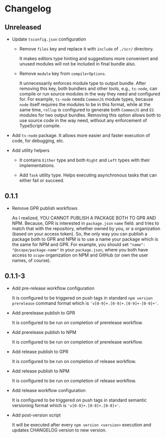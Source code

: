 # Changelog

## Unreleased

- Update `tsconfig.json` configuration

  - Remove `files` key and replace it with `include` of `./scr/` directory.

    It makes editors type hinting and suggestions more convenient and unused modules will not be included in final bundle also.

  - Remove `module` key from `compilerOptions`.

    It unnecessarily enforces module type to output bundle. After removing this key, both bundlers and other tools, e.g., `ts-node`, can compile or run source modules in the way they need and configured for. For example, `ts-node` needs `CommonJS` module types, because `node` itself requires the modules to be in this format, while at the same time, `rollup` is configured to generate both `CommonJS` and `ES` modules for two output bundles. Removing this option allows both to use source code in the way need, without any enforcement of TypeScript compile.

- Add `ts-node` package. It allows more easier and faster execution of code, for debugging, etc.

- Add utility helpers

  - It contains `Either` type and both `Right` and `Left` types with their implementations.

  - Add `Task` utility type. Helps executing asynchronous tasks that can either fail or succeed.

## 0.1.1

- Remove GPR publish workflows

  As I realized, YOU CANNOT PUBLISH A PACKAGE BOTH TO GPR AND NPM. Because, GPR is interested in `package.json` `name` field. and tries to match that with the repository, whether owned by you, or a organization (based on your access token). So, the only way you can publish a package both to GPR and NPM is to use a name your package which is the same for NPM and GPR. For example, you should set `"name": "@scope/package-name"` in your `package.json`, where you both have access to _`scope`_ organization on NPM and GitHub (or own the user names, of course).

## 0.1.1-3

- Add pre-release workflow configuration

  It is configured to be triggered on push tags in standard `npm version prerelease` command format which is `'v[0-9]+.[0-9]+.[0-9]+-[0-9]+'`.

- Add prerelease publish to GPR

  It is configured to be run on completion of prerelease workflow.

- Add prerelease publish to NPM

  It is configured to be run on completion of prerelease workflow.

- Add release publish to GPR

  It is configured to be run on completion of release workflow.

- Add release publish to NPM

  It is configured to be run on completion of release workflow.

- Add release workflow configuration

  It is configured to be triggered on push tags in standard semantic versioning format which is `'v[0-9]+.[0-9]+.[0-9]+'`.

- Add post-version script

  It will be executed after every `npm version <version>` execution and updates CHANGELOG version to new version.
